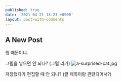 ```yaml
---
published: true
date: '2021-04-21 13:23 +0900'
layout: post-with-comments
---
```

## A New Post

뭣 때문이냐. 

그림을 넣으면 안 되나? (그럴 리가)
![a-surprised-cat.jpg]({{site.baseurl}}/assets/a-surprised-cat.jpg)

저장했다가 편집할 때 안 되나? (글 제목이랑 관련되어서?)
